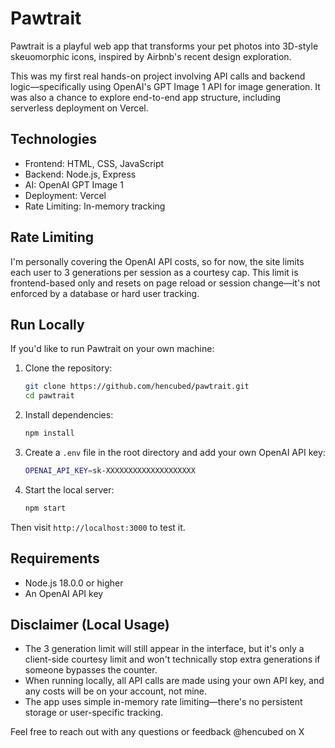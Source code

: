 # Pawtrait

Pawtrait is a playful web app that transforms your pet photos into 3D-style skeuomorphic icons, inspired by Airbnb's recent design exploration.

This was my first real hands-on project involving API calls and backend logic—specifically using OpenAI's GPT Image 1 API for image generation. It was also a chance to explore end-to-end app structure, including serverless deployment on Vercel.

## Technologies

- Frontend: HTML, CSS, JavaScript
- Backend: Node.js, Express
- AI: OpenAI GPT Image 1
- Deployment: Vercel
- Rate Limiting: In-memory tracking

## Rate Limiting

I'm personally covering the OpenAI API costs, so for now, the site limits each user to 3 generations per session as a courtesy cap. This limit is frontend-based only and resets on page reload or session change—it's not enforced by a database or hard user tracking.

## Run Locally

If you'd like to run Pawtrait on your own machine:

1. Clone the repository:

   ```bash
   git clone https://github.com/hencubed/pawtrait.git
   cd pawtrait
   ```

2. Install dependencies:

   ```bash
   npm install
   ```

3. Create a `.env` file in the root directory and add your own OpenAI API key:

   ```bash
   OPENAI_API_KEY=sk-XXXXXXXXXXXXXXXXXXXX
   ```

4. Start the local server:
   ```bash
   npm start
   ```

Then visit `http://localhost:3000` to test it.

## Requirements

- Node.js 18.0.0 or higher
- An OpenAI API key

## Disclaimer (Local Usage)

- The 3 generation limit will still appear in the interface, but it's only a client-side courtesy limit and won't technically stop extra generations if someone bypasses the counter.
- When running locally, all API calls are made using your own API key, and any costs will be on your account, not mine.
- The app uses simple in-memory rate limiting—there's no persistent storage or user-specific tracking.

Feel free to reach out with any questions or feedback @hencubed on X
